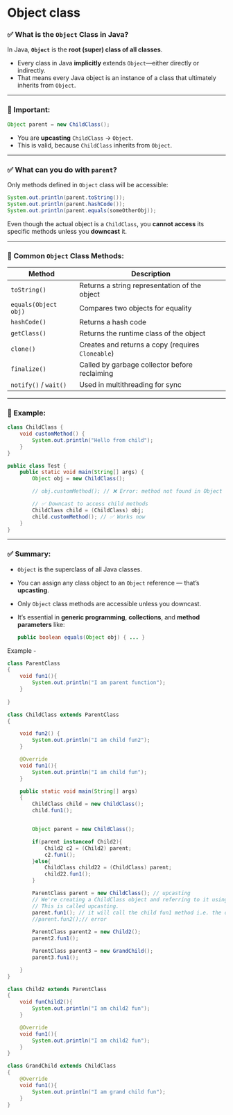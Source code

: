# Object class

### ✅ What is the `Object` Class in Java?

In Java, **`Object`** is the **root (super) class of all classes**.

* Every class in Java **implicitly** extends `Object`—either directly or indirectly.
* That means every Java object is an instance of a class that ultimately inherits from `Object`.

---

### 📌 Important:

```java
Object parent = new ChildClass();
```

* You are **upcasting** `ChildClass` → `Object`.
* This is valid, because `ChildClass` inherits from `Object`.

---

### ✅ What can you do with `parent`?

Only methods defined in `Object` class will be accessible:

```java
System.out.println(parent.toString());
System.out.println(parent.hashCode());
System.out.println(parent.equals(someOtherObj));
```

Even though the actual object is a `ChildClass`, you **cannot access** its specific methods unless you **downcast** it.

---

### 🧠 Common `Object` Class Methods:

| Method                | Description                                       |
| --------------------- | ------------------------------------------------- |
| `toString()`          | Returns a string representation of the object     |
| `equals(Object obj)`  | Compares two objects for equality                 |
| `hashCode()`          | Returns a hash code                               |
| `getClass()`          | Returns the runtime class of the object           |
| `clone()`             | Creates and returns a copy (requires `Cloneable`) |
| `finalize()`          | Called by garbage collector before reclaiming     |
| `notify()` / `wait()` | Used in multithreading for sync                   |

---

### 🔁 Example:

```java
class ChildClass {
    void customMethod() {
        System.out.println("Hello from child");
    }
}

public class Test {
    public static void main(String[] args) {
        Object obj = new ChildClass();

        // obj.customMethod(); // ❌ Error: method not found in Object

        // ✅ Downcast to access child methods
        ChildClass child = (ChildClass) obj;
        child.customMethod(); // ✅ Works now
    }
}
```

---

### ✅ Summary:

* `Object` is the superclass of all Java classes.
* You can assign any class object to an `Object` reference — that’s **upcasting**.
* Only `Object` class methods are accessible unless you downcast.
* It’s essential in **generic programming**, **collections**, and **method parameters** like:

  ```java
  public boolean equals(Object obj) { ... }
  ```

Example - 

```java
class ParentClass 
{
	void fun1(){
		System.out.println("I am parent function");
	}
	
}
```

```java
class ChildClass extends ParentClass
{

	void fun2() {
        System.out.println("I am child fun2");
    }

	@Override
	void fun1(){
		System.out.println("I am child fun");
	}

	public static void main(String[] args) 
	{
		ChildClass child = new ChildClass();
		child.fun1();


		Object parent = new ChildClass();

		if(parent instanceof Child2){
			Child2 c2 = (Child2) parent;
			c2.fun1();
		}else{
			ChildClass child22 = (ChildClass) parent;
			child22.fun1();
		}

		ParentClass parent = new ChildClass(); // upcasting
		// We're creating a ChildClass object and referring to it using a ParentClass reference. 
		// This is called upcasting.
		parent.fun1(); // it will call the child fun1 method i.e. the overridden one
		//parent.fun2();// error
	
		ParentClass parent2 = new Child2();
		parent2.fun1();

		ParentClass parent3 = new GrandChild();
		parent3.fun1();

	}
}
```

```java
class Child2 extends ParentClass 
{
	void funChild2(){
		System.out.println("I am child2 fun");
	}

	@Override
	void fun1(){
		System.out.println("I am child2 fun");
	}
}
```

```java
class GrandChild extends ChildClass 
{
	@Override
	void fun1(){
		System.out.println("I am grand child fun");
	}
}
```
